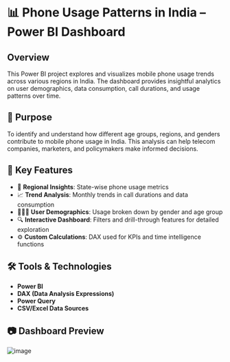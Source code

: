 # 📊 Phone Usage Patterns in India – Power BI Dashboard

## Overview
This Power BI project explores and visualizes mobile phone usage trends across various regions in India. The dashboard provides insightful analytics on user demographics, data consumption, call durations, and usage patterns over time.

## 🧠 Purpose
To identify and understand how different age groups, regions, and genders contribute to mobile phone usage in India. This analysis can help telecom companies, marketers, and policymakers make informed decisions.

## 📌 Key Features
- 📍 **Regional Insights**: State-wise phone usage metrics
- 📈 **Trend Analysis**: Monthly trends in call durations and data consumption
- 🧑‍🤝‍🧑 **User Demographics**: Usage broken down by gender and age group
- 🔍 **Interactive Dashboard**: Filters and drill-through features for detailed exploration
- ⚙️ **Custom Calculations**: DAX used for KPIs and time intelligence functions

## 🛠️ Tools & Technologies
- **Power BI**
- **DAX (Data Analysis Expressions)**
- **Power Query**
- **CSV/Excel Data Sources**

## 📷 Dashboard Preview
![image](https://github.com/user-attachments/assets/4be726b4-1f84-482f-8031-cb25d76640b2)




